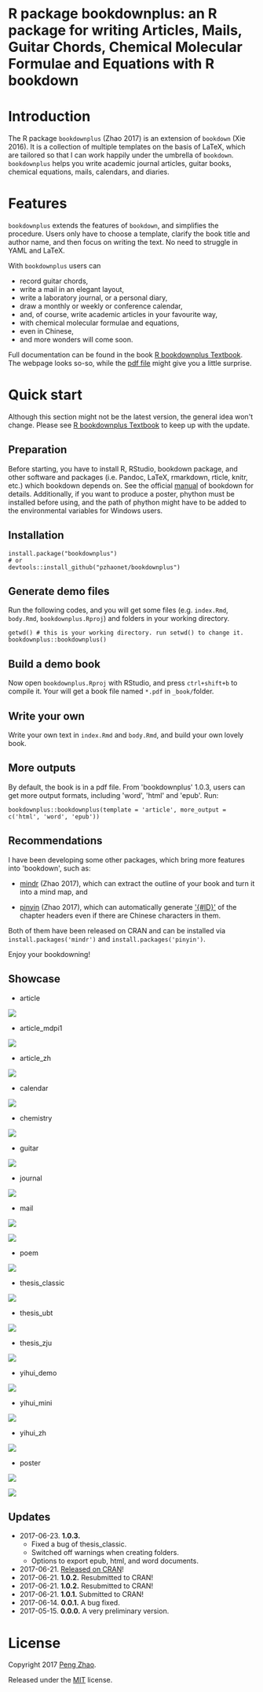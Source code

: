 # R package bookdownplus: an R package for writing Articles, Mails, Guitar Chords, Chemical Molecular Formulae and Equations with R bookdown

# Introduction

The R package `bookdownplus` (Zhao 2017) is an extension of `bookdown` (Xie 2016). It is a collection of
multiple templates on the basis of LaTeX, which are tailored so that I can work happily under the umbrella of `bookdown`. `bookdownplus` helps you write academic journal articles, guitar books, chemical equations, mails, calendars, and diaries.

# Features

`bookdownplus` extends the features of `bookdown`, and simplifies the procedure. Users only have to choose a template, clarify the book title and author name, and then focus on writing the text. No need to struggle in YAML and LaTeX. 

With `bookdownplus` users can

-   record guitar chords,
-   write a mail in an elegant layout,
-   write a laboratory journal, or a personal diary,
-   draw a monthly or weekly or conference calendar,
-   and, of course, write academic articles in your favourite way,
-   with chemical molecular formulae and equations,
-   even in Chinese,
-   and more wonders will come soon.

Full documentation can be found in the book [R bookdownplus Textbook](https://bookdown.org/baydap/bookdownplus). The webpage looks so-so, while the [pdf file](https://bookdown.org/baydap/bookdownplus/bookdownplus.pdf) might give you a little surprise.  

# Quick start

Although this section might not be the latest version, the general idea won't change. Please see [R bookdownplus Textbook](https://bookdown.org/baydap/bookdownplus) to keep up with the update.

## Preparation

Before starting, you have to install R, RStudio, bookdown package, and
other software and packages (i.e. Pandoc, LaTeX, rmarkdown, rticle,
knitr, etc.) which bookdown depends on. See the official [manual](https://bookdown.org/yihui/bookdown/) of
bookdown for details. Additionally, if you want to produce a poster, phython must be installed before using, and the path of phython might have to be added to the environmental variables for Windows users.

## Installation

```
install.package("bookdownplus")
# or
devtools::install_github("pzhaonet/bookdownplus")
```

## Generate demo files

Run the following codes, and you will get some files (e.g. `index.Rmd`, `body.Rmd`, `bookdownplus.Rproj`) and folders in your working directory.

```
getwd() # this is your working directory. run setwd() to change it.
bookdownplus::bookdownplus()
```

## Build a demo book

Now open `bookdownplus.Rproj` with RStudio, and press `ctrl+shift+b` to compile it. Your will get a book file named `*.pdf` in `_book/`folder.

## Write your own
Write your own text in `index.Rmd` and `body.Rmd`, and build your own lovely book.

## More outputs

By default, the book is in a pdf file. From 'bookdownplus' 1.0.3, users can get more output formats, including 'word', 'html' and 'epub'. Run:

```
bookdownplus::bookdownplus(template = 'article', more_output = c('html', 'word', 'epub'))
```

## Recommendations

I have been developing some other packages, which bring more features into 'bookdown', such as:

- [mindr](https://github.com/pzhaonet/mindr) (Zhao 2017), which can extract the outline of your book and turn it into a mind map, and

- [pinyin](https://github.com/pzhaonet/pinyin) (Zhao 2017), which can automatically generate ['{#ID}'](https://bookdown.org/yihui/bookdown/cross-references.html) of the chapter headers even if there are Chinese characters in them.

Both of them have been released on CRAN and can be installed via `install.packages('mindr')` and `install.packages('pinyin')`.


Enjoy your bookdowning!



## Showcase

- article


![](https://raw.githubusercontent.com/pzhaonet/bookdown-plus/master/showcase/bookdown+article.jpg)

- article_mdpi1

![](https://raw.githubusercontent.com/pzhaonet/bookdown-plus/master/showcase/bookdown+article_mdpi.jpg)

- article_zh

![](https://raw.githubusercontent.com/pzhaonet/bookdown-plus/master/showcase/bookdown+article_zh.jpg)

- calendar

![](https://raw.githubusercontent.com/pzhaonet/bookdown-plus/master/showcase/bookdown+calendar.jpg)

- chemistry

![](https://raw.githubusercontent.com/pzhaonet/bookdown-plus/master/showcase/bookdown+chemistry.jpg)

- guitar

![](https://raw.githubusercontent.com/pzhaonet/bookdown-plus/master/showcase/bookdown+guitar.jpg)

- journal

![](https://raw.githubusercontent.com/pzhaonet/bookdown-plus/master/showcase/bookdown+journal.jpg)

- mail

![](https://raw.githubusercontent.com/pzhaonet/bookdown-plus/master/showcase/bookdown+mail.jpg)

![](https://raw.githubusercontent.com/pzhaonet/bookdown-plus/master/showcase/bookdown+mail2.png)

- poem

![](https://raw.githubusercontent.com/pzhaonet/bookdown-plus/master/showcase/bookdown+poem.jpg)

- thesis_classic

![](https://raw.githubusercontent.com/pzhaonet/bookdown-plus/master/showcase/bookdown+thesis_classic.jpg)

- thesis_ubt

![](https://raw.githubusercontent.com/pzhaonet/bookdown-plus/master/showcase/bookdown+thesis_ubt.jpg)

- thesis_zju

![](https://raw.githubusercontent.com/pzhaonet/bookdown-plus/master/showcase/bookdown+thesis_zju.jpg)

- yihui_demo

![](https://raw.githubusercontent.com/pzhaonet/bookdown-plus/master/showcase/bookdown+yihui_demo.jpg)

- yihui_mini

![](https://raw.githubusercontent.com/pzhaonet/bookdown-plus/master/showcase/bookdown+yihui_mini.jpg)

- yihui_zh

![](https://raw.githubusercontent.com/pzhaonet/bookdown-plus/master/showcase/bookdown+yihui_zh.jpg)

- poster

![](https://raw.githubusercontent.com/pzhaonet/bookdown-plus/master/showcase/bookdown+poster_ocean.jpg)

![](https://raw.githubusercontent.com/pzhaonet/bookdown-plus/master/showcase/bookdown+poster_eco.jpg)

## Updates

- 2017-06-23. **1.0.3.** 
  - Fixed a bug of thesis_classic. 
  - Switched off warnings when creating folders.
  - Options to export epub, html, and word documents.
- 2017-06-21. [Released on CRAN](https://cran.r-project.org/web/packages/bookdownplus/index.html)!
- 2017-06-21. **1.0.2.** Resubmitted to CRAN!
- 2017-06-21. **1.0.2.** Resubmitted to CRAN!
- 2017-06-21. **1.0.1.** Submitted to CRAN!
- 2017-06-14. **0.0.1.**  A bug fixed.
- 2017-05-15. **0.0.0.** A very preliminary version.


# License

Copyright 2017 [Peng Zhao](http://pzhao.org).

Released under the [MIT](https://github.com/pzhaonet/bookdown-plus/blob/master/LICENSE.md) license.
